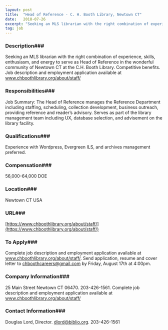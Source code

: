 ```yaml
---
layout: post
title:  "Head of Reference - C. H. Booth Library, Newtown CT"
date:   2018-07-26
excerpt: "Seeking an MLS librarian with the right combination of experience, skills, enthusiasm, and energy to serve as Head of Reference in the wonderful community of Newtown CT at the C.H. Booth Library. Competitive benefits. Job description and employment application available at www.chboothlibrary.org/about/staff/"
tag: job
---
```


### Description###

Seeking an MLS librarian with the right combination of experience, skills, enthusiasm, and energy to serve as Head of Reference in the wonderful community of Newtown CT at the C.H. Booth Library. Competitive benefits. Job description and employment application available at www.chboothlibrary.org/about/staff/


### Responsibilities###

Job Summary: The Head of Reference manages the Reference Department including staffing, scheduling, collection development, business outreach, providing reference and reader’s advisory. Serves as part of the library management team including UX, database selection, and advisement on the library facility.


### Qualifications###

Experience with Wordpress, Evergreen ILS, and archives management preferred. 


### Compensation###

56,000-64,000 DOE


### Location###

Newtown CT USA


### URL###

[https://www.chboothlibrary.org/about/staff/](https://www.chboothlibrary.org/about/staff/)

### To Apply###

Complete job description and employment application available at www.chboothlibrary.org/about/staff/. Send application, resume and cover letter to chboothcareers@gmail.com by Friday, August 17th at 4:00pm. 


### Company Information###

25 Main Street Newtown CT 06470. 203-426-1561. Complete job description and employment application available at www.chboothlibrary.org/about/staff/


### Contact Information###

Douglas Lord, Director. dlord@biblio.org. 203-426-1561

